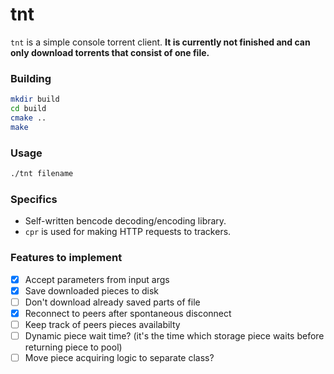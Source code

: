# tnt
`tnt` is a simple console torrent client. **It is currently not finished and can only download torrents that consist of one file.**

### Building
```sh
mkdir build
cd build
cmake ..
make
```

### Usage
```sh
./tnt filename
```

### Specifics
- Self-written bencode decoding/encoding library.
- `cpr` is used for making HTTP requests to trackers.

### Features to implement
- [x] Accept parameters from input args
- [x] Save downloaded pieces to disk
- [ ] Don't download already saved parts of file
- [x] Reconnect to peers after spontaneous disconnect
- [ ] Keep track of peers pieces availabilty 
- [ ] Dynamic piece wait time? (it's the time which storage piece waits before returning piece to pool)
- [ ] Move piece acquiring logic to separate class? 